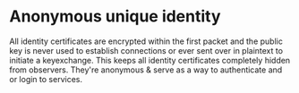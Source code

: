 # Anonymous unique identity

All identity certificates are encrypted within the first packet and the public key is never used to establish connections or ever sent over in plaintext to initiate a keyexchange.
This keeps all identity certificates completely hidden from observers. They're anonymous & serve as a way to authenticate and or login to services.

